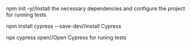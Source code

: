 npm init -y//Install the necessary dependencies and configure the project for running tests


npm install cypress --save-dev//install Cypress


npx cypress open//Open Cypress for runing tests


